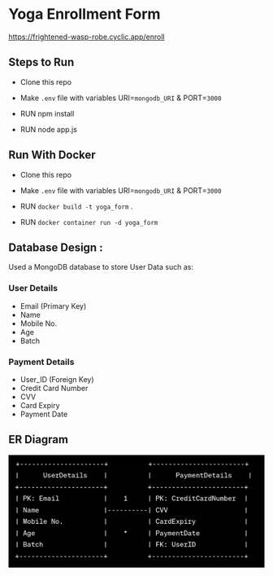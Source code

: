 # Yoga Enrollment Form
https://frightened-wasp-robe.cyclic.app/enroll

## Steps to Run

- Clone this repo

- Make `.env` file with variables URI=`mongodb_URI` & PORT=`3000` 

- RUN npm install 
 
- RUN node app.js

## Run With Docker

- Clone this repo

- Make `.env` file with variables URI=`mongodb_URI` & PORT=`3000` 

- RUN `docker build -t yoga_form` .

- RUN `docker container run -d yoga_form`


## Database Design :
Used a MongoDB database to store User Data such as: 

### User Details
- Email (Primary Key)
- Name
- Mobile No.
- Age
- Batch

### Payment Details
- User_ID (Foreign Key)
- Credit Card Number
- CVV
- Card Expiry
- Payment Date


## ER Diagram
![ER](./src/ER.png)
